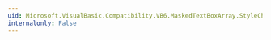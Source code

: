 ```yaml
---
uid: Microsoft.VisualBasic.Compatibility.VB6.MaskedTextBoxArray.StyleChanged
internalonly: False
---
```

